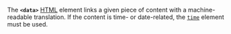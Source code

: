 The **`<data>`** [HTML](https://developer.mozilla.org/en-US/docs/Web/HTML) element links a given piece of content with a machine-readable translation. If the content is time- or date-related, the [`time`](time!) element must be used.
